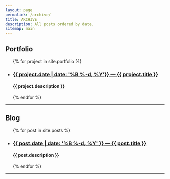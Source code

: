 ```yaml
---
layout: page
permalink: /archive/
title: ARCHIVE
description: All posts ordered by date.
sitemap: main
---
```


<h2>Portfolio</h2>

<ul class="post-list">
{% for project in site.portfolio %}
    <li>
        <h3><a href="{{ project.url | prepend: site.baseurl }}">{{ project.date | date: '%B %-d, %Y'}} — {{ project.title }}</a></h3>
        <h4 class="hug">{{ project.description }}</h4>
      </li>
{% endfor %}
</ul>
<hr>
<h2>Blog</h2>

<ul class="post-list">
{% for post in site.posts %}
    <li>
        <h3><a  href="{{ post.url | prepend: site.baseurl }}">{{ post.date | date: '%B %-d, %Y' }} — {{ post.title }}</a></h3>
        <h4 class="hug">{{ post.description }}</h4>
      </li>
{% endfor %}
</ul>
<hr>
